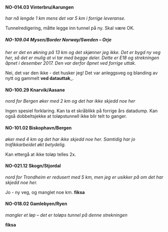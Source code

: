 

#### NO-014.03  Vinterbru/Aarungen 

_har nå lengde 1 km mens det var 5 km i forrige leveranse._

Tunnelredigering, måtte legge inn tunnel på ny. Skal være OK. 


##### NO-109.04         Mysen/Border Norway/Sweden – Orje 

_her er det en økning på 13 km og det skjønner jeg ikke. Det er bygd ny veg her, så det er mulig at vi tar med begge deler. Dette er E18 og strekningen åpnet i desember 2017. Den var derfor åpnet ved forrige uttak._

Nei, det var den ikke - det husker jeg! Det var anleggsveg og blanding av nytt og gammelt **ved datauttak**_. 


#### NO-100.29         Knarvik/Aasane  

_nord for Bergen øker med 2 km og det har ikke skjedd noe her_

Ingen spesiel forklaring. Kan ta et skråblikk på forrige års datadump. Kan også dobbeltsjekke at toløpstunnell ikke blir telt to ganger. 


#### NO-101.02         Biskophavn/Bergen 

_øker med 4 km og det har ikke skjedd noe her. Samtidig har jo trafikkarbeidet økt betydelig._

Kan ettergå at ikke toløp telles 2x. 

#### NO-021.12         Skogn/Stjordal 

_nord for Trondheim er redusert med 5 km, men jeg er usikker på om det har skjedd noe her._

Jo - ny veg, og manglet noe km. **fiksa**

#### NO-018.02         Gamlebyen/Ryen 

_mangler et løp – det er toløps tunnel på denne strekningen_

**fiksa**







